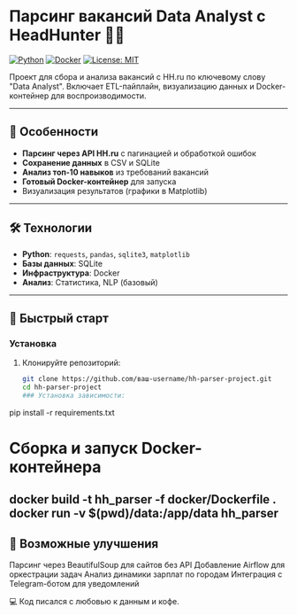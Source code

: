 # Парсинг вакансий Data Analyst с HeadHunter 🕵️‍♂️

[![Python](https://img.shields.io/badge/Python-3.9%2B-blue?logo=python)](https://www.python.org/)
[![Docker](https://img.shields.io/badge/Docker-✓-blue?logo=docker)](https://www.docker.com/)
[![License: MIT](https://img.shields.io/badge/License-MIT-green.svg)](https://opensource.org/licenses/MIT)

Проект для сбора и анализа вакансий с HH.ru по ключевому слову "Data Analyst". Включает ETL-пайплайн, визуализацию данных и Docker-контейнер для воспроизводимости.

---

## 📌 Особенности
- **Парсинг через API HH.ru** с пагинацией и обработкой ошибок
- **Сохранение данных** в CSV и SQLite
- **Анализ топ-10 навыков** из требований вакансий
- **Готовый Docker-контейнер** для запуска
- Визуализация результатов (графики в Matplotlib)

---

## 🛠 Технологии
- **Python**: `requests`, `pandas`, `sqlite3`, `matplotlib`
- **Базы данных**: SQLite
- **Инфраструктура**: Docker
- **Анализ**: Статистика, NLP (базовый)

---

## 🚀 Быстрый старт

### Установка
1. Клонируйте репозиторий:
   ```bash
   git clone https://github.com/ваш-username/hh-parser-project.git
   cd hh-parser-project
   ### Установка зависимости:
pip install -r requirements.txt

# Сборка и запуск Docker-контейнера
docker build -t hh_parser -f docker/Dockerfile .
docker run -v $(pwd)/data:/app/data hh_parser
---
##   🔮 Возможные улучшения
Парсинг через BeautifulSoup для сайтов без API
Добавление Airflow для оркестрации задач
Анализ динамики зарплат по городам
Интеграция с Telegram-ботом для уведомлений

💻 Код писался с любовью к данным и кофе.
